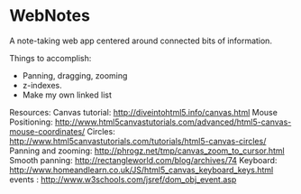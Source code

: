 WebNotes
========

A note-taking web app centered around connected bits of information.

Things to accomplish: 
* Panning, dragging, zooming
* z-indexes.
* Make my own linked list

Resources:
Canvas tutorial: http://diveintohtml5.info/canvas.html
Mouse Positioning: http://www.html5canvastutorials.com/advanced/html5-canvas-mouse-coordinates/
Circles: http://www.html5canvastutorials.com/tutorials/html5-canvas-circles/
Panning and zooming: http://phrogz.net/tmp/canvas_zoom_to_cursor.html
Smooth panning: http://rectangleworld.com/blog/archives/74
Keyboard: http://www.homeandlearn.co.uk/JS/html5_canvas_keyboard_keys.html
events : http://www.w3schools.com/jsref/dom_obj_event.asp